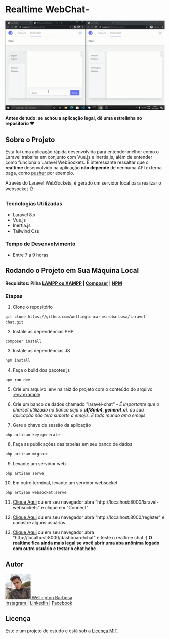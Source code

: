 # Realtime WebChat-
![Alt Text](./public/readme-assets/realtime-chat.gif)

**Antes de tudo: se achou a aplicação legal, dê uma estrelinha no repositório ❤️**

## Sobre o Projeto

Esta foi uma aplicação rápida desenvolvida para entender melhor como o Laravel trabalha em conjunto com Vue.js e Inertia.js, além de entender como funciona o Laravel WebSockets. É interessante ressaltar que o **realtime** desenvolvido na aplicação **não depende** de nenhuma API externa paga, como [pusher](https://pusher.com) por exemplo. 

Através do Laravel WebSockets, é gerado um servidor local para realizar o websocket 👌

### Tecnologias Utilizadas

- Laravel 8.x
- Vue.js 
- Inertia.js
- Tailwind Css

### Tempo de Desenvolvimento
- Entre 7 a 9 horas

## Rodando o Projeto em Sua Máquina Local
**Requisitos: Pilha [LAMPP ou XAMPP](https://www.apachefriends.org/index.html) | [Composer](https://getcomposer.org/download/) | [NPM](https://nodejs.org/en/download/)**

### Etapas
1. Clone o repositório
```
git clone https://github.com/wellingtoncarneirobarbosa/laravel-chat.git
```

2. Instale as dependências PHP
```
composer install
```

3. Instale as dependências JS
```
npm install
```

4. Faça o build dos pacotes js
```
npm run dev
```

5. Crie um arquivo .env na raiz do projeto com o conteúdo do arquivo [.env.example](./.env.example)

6. Crie um banco de dados chamado "laravel-chat" - <i>É importante que o charset utilizado no banco seja o <b>utf8mb4_general_ci</b>, ou sua aplicação
não terá suporte a emojis. E todo mundo ama emojis</i>

7. Gere a chave de sessão da aplicação
```
php artisan key:generate
```

8. Faça as publicações das tabelas em seu banco de dados
```
php artisan migrate
```

9. Levante um servidor web
```
php artisan serve
```

10. Em outro terminal, levante um servidor websocket
```
php artisan websocket:serve
```

11. [Clique Aqui](http://localhost:8000/laravel-websockets) ou em seu navegador abra "http://localhost:8000/laravel-websockets" e clique em "Connect" 

12. [Clique Aqui](http://localhost:8000/register) ou em seu navegador abra "http://localhost:8000/register" e cadastre alguns usuários

13. [Clique Aqui](http://localhost:8000/dashboard/chat) ou em seu navegador abra "http://localhost:8000/dashboard/chat" e teste o realtime chat :) 
**O realtime fica ainda mais legal se você abrir uma aba anônima logado com outro usuário e testar o chat hehe**

## Autor
<a href="https://github.com/wellingtoncarneirobarbosa" target="_blank">
<img src="./public/readme-assets/autor.jpg" width="80" height="80" alt="Wellington Carneiro Barbosa"> Wellington Barbosa
</a>
<br>
<a href="https://instagram.com/owellcarneiro" target="_blank">
Instagram
</a>
|
<a href="https://linkedin.com/in/wellingtoncarneirobarbosa" target="_blank">
LinkedIn
</a>
|
<a href="https://facebook.com/owellcarneiro" target="_blank">
Facebook
</a>


## Licença

Este é um projeto de estudo e está sob a [Licença MIT](https://opensource.org/licenses/MIT).
